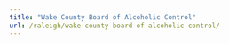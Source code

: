 ```yaml
---
title: "Wake County Board of Alcoholic Control"
url: /raleigh/wake-county-board-of-alcoholic-control/
---
```

